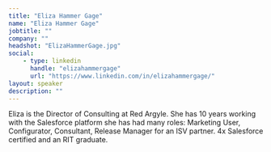 ```yaml
---
title: "Eliza Hammer Gage"
name: "Eliza Hammer Gage"
jobtitle: ""
company: ""
headshot: "ElizaHammerGage.jpg"
social:
    - type: linkedin
      handle: "elizahammergage"
      url: "https://www.linkedin.com/in/elizahammergage/"
layout: speaker
description: ""
---
```


Eliza is the Director of Consulting at Red Argyle. She has 10 years working with the Salesforce platform she has had many roles: Marketing User, Configurator, Consultant, Release Manager for an ISV partner. 4x Salesforce certified and an RIT graduate.
